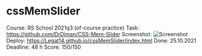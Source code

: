# cssMemSlider
Course: RS School 2021q3 (of-course practice)
Task: https://github.com/DrDiman/CSS-Mem-Slider
Screenshot:
![Screenshot](https://user-images.githubusercontent.com/87325371/138729916-c95486e7-92b9-43f8-8248-3d310e9ddf0b.jpg)
Deploy: https://Legat14.github.io/cssMemSlider/index.html
Done: 25.10.2021
Deadline: 48 h
Score: 150/150